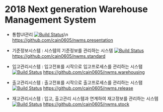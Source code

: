 # 2018 Next generation Warehouse Management System
- 통합UI관리 [![Build Status](https://travis-ci.com/cain0605/nwms.presentation.svg?branch=master)](https://travis-ci.com/cain0605/nwms.presentation)\n
https://github.com/cain0605/nwms.presentation

- 기준정보시스템 : 시스템의 기준정보를 관리하는 시스템 [![Build Status](https://travis-ci.com/cain0605/nwms.standard.svg?branch=master)](https://travis-ci.com/cain0605/nwms.standard)
https://github.com/cain0605/nwms.standard

- 입고관리시스템 : 입고전표를 시작으로 입고프로세스를 관리하는 시스탬 [![Build Status](https://travis-ci.com/cain0605/nwms.warehousing.svg?branch=master)](https://travis-ci.com/cain0605/nwms.warehousing)
https://github.com/cain0605/nwms.warehousing

- 출고관리시스템 : 출고전표를 시작으로 출고프로세스를 관리하는 시스탬 [![Build Status](https://travis-ci.com/cain0605/nwms.release.svg?branch=master)](https://travis-ci.com/cain0605/nwms.release)
https://github.com/cain0605/nwms.release

- 재고관리시스템 : 입고, 출고관리 시스템과 연계하여 재고정보를 관리하는 시스템 [![Build Status](https://travis-ci.com/cain0605/nwms.stock.svg?branch=master)](https://travis-ci.com/cain0605/nwms.stock)
https://github.com/cain0605/nwms.stock
